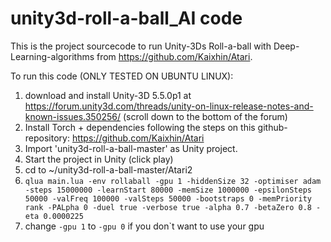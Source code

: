 # unity3d-roll-a-ball_AI code

This is the project sourcecode to run Unity-3Ds Roll-a-ball with Deep-Learning-algorithms from https://github.com/Kaixhin/Atari.


To run this code (ONLY TESTED ON UBUNTU LINUX): 

1. download and install Unity-3D 5.5.0p1 at https://forum.unity3d.com/threads/unity-on-linux-release-notes-and-known-issues.350256/ (scroll down to the bottom of the forum)
2. Install Torch + dependencies following the steps on this github-repository:
   https://github.com/Kaixhin/Atari
3. Import 'unity3d-roll-a-ball-master' as Unity project.
4. Start the project in Unity (click play)
5. cd to ~/unity3d-roll-a-ball-master/Atari2
6. `qlua main.lua -env rollaball -gpu 1 -hiddenSize 32 -optimiser adam  -steps 15000000 -learnStart 80000 -memSize 1000000 -epsilonSteps 50000 -valFreq 100000 -valSteps 50000 -bootstraps 0 -memPriority rank -PALpha 0 -duel true -verbose true -alpha 0.7 -betaZero 0.8 -eta 0.0000225`
7. change `-gpu 1` to `-gpu 0` if you don`t want to use your gpu
